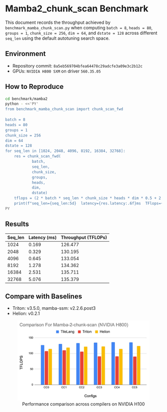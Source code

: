 # Mamba2_chunk_scan Benchmark

This document records the throughput achieved by `benchmark_mamba_chunk_scan.py` when computing `batch = 8`, `heads = 80`, `groups = 1`, `chunk_size = 256`, `dim = 64`, and `dstate = 128` across different `seq_len` using the default autotuning search space.

## Environment

- Repository commit: `8a5eb569704bfea64478c29adcfe3a09e3c2b12c`
- GPUs: `NVIDIA H800 SXM` on driver `560.35.05`

## How to Reproduce

```bash
cd benchmark/mamba2
python - <<'PY'
from benchmark_mamba_chunk_scan import chunk_scan_fwd

batch = 8
heads = 80
groups = 1
chunk_size = 256
dim = 64
dstate = 128
for seq_len in [1024, 2048, 4096, 8192, 16384, 32768]:
    res = chunk_scan_fwd(
            batch,
            seq_len,
            chunk_size,
            groups,
            heads,
            dim,
            dstate)
    tflops = (2 * batch * seq_len * chunk_size * heads * dim * 0.5 + 2 * batch * seq_len * heads * dim * dstate) / res.latency * 1e-9
    print(f"seq_len={seq_len:5d}  latency={res.latency:.6f}ms  TFlops={tflops:.3f}")
PY
```

## Results

| Seq_len| Latency (ms) | Throughput (TFLOPs) |
|-------|-------------|---------------------|
|  1024 | 0.169    | 126.477                 |
|  2048 | 0.329    | 130.195                 |
|  4096 | 0.645    | 133.054                 |
|  8192 | 1.278    | 134.362                 |
| 16384 | 2.531    | 135.711                 |
| 32768 | 5.076    | 135.379                 |


## Compare with Baselines

- Triton: v3.5.0, mamba-ssm: v2.2.6.post3
- Helion: v0.2.1

<figure style="text-align: center">
  <a href="mamba_benchmark_result.png">
    <img src="mamba_benchmark_result.png" alt="Mamba2_chunk_scan Performance Comparison on H100">
   </a>
  <figcaption style="text-align: center;">Performance comparison across compilers on NVIDIA H100</figcaption>
</figure>